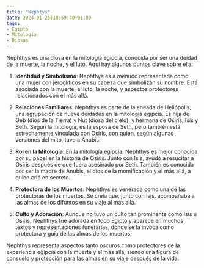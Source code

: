 ```yaml
---
title: "Nephtys"
date: 2024-01-25T18:59:40+01:00
tags:
- Egipto
- Mitología
- Diosas
---
```



Nephthys es una diosa en la mitología egipcia, conocida por ser una deidad de la muerte, la noche, y el luto. Aquí hay algunos puntos clave sobre ella:

1. **Identidad y Simbolismo**: Nephthys es a menudo representada como una mujer con jeroglíficos en su cabeza que simbolizan su nombre. Está asociada con la muerte, el luto, la noche, y aspectos protectores relacionados con el más allá.

2. **Relaciones Familiares**: Nephthys es parte de la eneada de Heliópolis, una agrupación de nueve deidades en la mitología egipcia. Es hija de Geb (dios de la Tierra) y Nut (diosa del cielo), y hermana de Osiris, Isis y Seth. Según la mitología, es la esposa de Seth, pero también está estrechamente vinculada con Osiris, con quien, según algunas versiones del mito, tuvo a Anubis.

3. **Rol en la Mitología**: En la mitología egipcia, Nephthys es mejor conocida por su papel en la historia de Osiris. Junto con Isis, ayudó a resucitar a Osiris después de que fuera asesinado por Seth. También es conocida por ser la madre de Anubis, el dios de la momificación y el más allá, a quien crió en secreto.

4. **Protectora de los Muertos**: Nephthys es venerada como una de las protectoras de los muertos. Se creía que, junto con Isis, acompañaba a las almas de los difuntos en su viaje al más allá.

5. **Culto y Adoración**: Aunque no tuvo un culto tan prominente como Isis u Osiris, Nephthys fue adorada en todo Egipto y aparece en muchos textos y representaciones funerarias, donde se la invoca como protectora y guía de las almas de los muertos.

Nephthys representa aspectos tanto oscuros como protectores de la experiencia egipcia con la muerte y el más allá, siendo una figura de consuelo y protección para las almas en su viaje después de la vida.